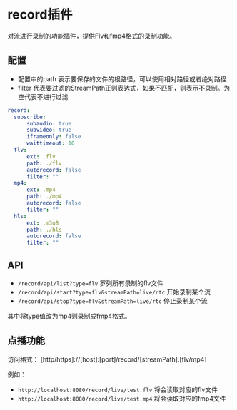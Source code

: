 # record插件

对流进行录制的功能插件，提供Flv和fmp4格式的录制功能。
## 配置

- 配置中的path 表示要保存的文件的根路径，可以使用相对路径或者绝对路径
- filter 代表要过滤的StreamPath正则表达式，如果不匹配，则表示不录制。为空代表不进行过滤
```yaml
record:
  subscribe:
      subaudio: true
      subvideo: true
      iframeonly: false
      waittimeout: 10
  flv:
      ext: .flv
      path: ./flv
      autorecord: false
      filter: ""
  mp4:
      ext: .mp4
      path: ./mp4
      autorecord: false
      filter: ""
  hls:
      ext: .m3u8
      path: ./hls
      autorecord: false
      filter: ""
```

## API

- `/record/api/list?type=flv` 罗列所有录制的flv文件
- `/record/api/start?type=flv&streamPath=live/rtc` 开始录制某个流
- `/record/api/stop?type=flv&streamPath=live/rtc` 停止录制某个流

其中将type值改为mp4则录制成fmp4格式。
## 点播功能

访问格式：
 [http/https]://[host]:[port]/record/[streamPath].[flv/mp4]

例如：
- `http://localhost:8080/record/live/test.flv` 将会读取对应的flv文件
- `http://localhost:8080/record/live/test.mp4` 将会读取对应的fmp4文件


